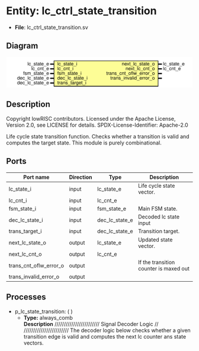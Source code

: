 # Entity: lc_ctrl_state_transition

- **File**: lc_ctrl_state_transition.sv
## Diagram

![Diagram](lc_ctrl_state_transition.svg "Diagram")
## Description

 Copyright lowRISC contributors.
 Licensed under the Apache License, Version 2.0, see LICENSE for details.
 SPDX-License-Identifier: Apache-2.0

 Life cycle state transition function. Checks whether a transition is valid
 and computes the target state. This module is purely combinational.

## Ports

| Port name              | Direction | Type           | Description                             |
| ---------------------- | --------- | -------------- | --------------------------------------- |
| lc_state_i             | input     | lc_state_e     |  Life cycle state vector.               |
| lc_cnt_i               | input     | lc_cnt_e       |                                         |
| fsm_state_i            | input     | fsm_state_e    |  Main FSM state.                        |
| dec_lc_state_i         | input     | dec_lc_state_e |  Decoded lc state input                 |
| trans_target_i         | input     | dec_lc_state_e |  Transition target.                     |
| next_lc_state_o        | output    | lc_state_e     |  Updated state vector.                  |
| next_lc_cnt_o          | output    | lc_cnt_e       |                                         |
| trans_cnt_oflw_error_o | output    |                |  If the transition counter is maxed out |
| trans_invalid_error_o  | output    |                |                                         |
## Processes
- p_lc_state_transition: (  )
  - **Type:** always_comb
</br>**Description**
////////////////////////  Signal Decoder Logic // ////////////////////////  The decoder logic below checks whether a given transition edge  is valid and computes the next lc counter ans state vectors. 
